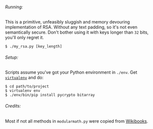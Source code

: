 ###### Running:

This is a primitive, unfeasibly sluggish and memory devouring implementation of
RSA. Without any text padding, so it's not even semantically secure. Don't
bother using it with keys longer than `32` bits, you'll only regret it.

    $ ./my_rsa.py [key_length]

###### Setup:

Scripts assume you've got your Python environment in `./env`. Get
[`virtualenv`](http://pypi.python.org/pypi/virtualenv) and do:

    $ cd path/to/project
    $ virtualenv env
    $ ./env/bin/pip install pycrypto bitarray

###### Credits:

Most if not all methods in `modularmath.py` were copied from
[Wikibooks](http://en.wikibooks.org/wiki/Algorithm_Implementation/Mathematics).
